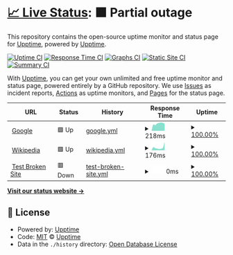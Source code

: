 # [📈 Live Status](https://demo.upptime.js.org): <!--live status--> **🟧 Partial outage**

This repository contains the open-source uptime monitor and status page for [Upptime](https://upptime.js.org), powered by [Upptime](https://github.com/upptime/upptime).

[![Uptime CI](https://github.com/jinwen/upptime/workflows/Uptime%20CI/badge.svg)](https://github.com/jinwen/upptime/actions?query=workflow%3A%22Uptime+CI%22)
[![Response Time CI](https://github.com/jinwen/upptime/workflows/Response%20Time%20CI/badge.svg)](https://github.com/jinwen/upptime/actions?query=workflow%3A%22Response+Time+CI%22)
[![Graphs CI](https://github.com/jinwen/upptime/workflows/Graphs%20CI/badge.svg)](https://github.com/jinwen/upptime/actions?query=workflow%3A%22Graphs+CI%22)
[![Static Site CI](https://github.com/jinwen/upptime/workflows/Static%20Site%20CI/badge.svg)](https://github.com/jinwen/upptime/actions?query=workflow%3A%22Static+Site+CI%22)
[![Summary CI](https://github.com/jinwen/upptime/workflows/Summary%20CI/badge.svg)](https://github.com/jinwen/upptime/actions?query=workflow%3A%22Summary+CI%22)

With [Upptime](https://upptime.js.org), you can get your own unlimited and free uptime monitor and status page, powered entirely by a GitHub repository. We use [Issues](https://github.com/upptime/upptime/issues) as incident reports, [Actions](https://github.com/jinwen/upptime/actions) as uptime monitors, and [Pages](https://demo.upptime.js.org) for the status page.

<!--start: status pages-->
<!-- This summary is generated by Upptime (https://github.com/upptime/upptime) -->
<!-- Do not edit this manually, your changes will be overwritten -->
<!-- prettier-ignore -->
| URL | Status | History | Response Time | Uptime |
| --- | ------ | ------- | ------------- | ------ |
| <img alt="" src="https://icons.duckduckgo.com/ip3/www.google.com.ico" height="13"> [Google](https://www.google.com) | 🟩 Up | [google.yml](https://github.com/jinwen/upptime/commits/HEAD/history/google.yml) | <details><summary><img alt="Response time graph" src="./graphs/google/response-time-week.png" height="20"> 218ms</summary><br><a href="https://jinwen.github.io/upptime/history/google"><img alt="Response time 218" src="https://img.shields.io/endpoint?url=https%3A%2F%2Fraw.githubusercontent.com%2Fjinwen%2Fupptime%2FHEAD%2Fapi%2Fgoogle%2Fresponse-time.json"></a><br><a href="https://jinwen.github.io/upptime/history/google"><img alt="24-hour response time 218" src="https://img.shields.io/endpoint?url=https%3A%2F%2Fraw.githubusercontent.com%2Fjinwen%2Fupptime%2FHEAD%2Fapi%2Fgoogle%2Fresponse-time-day.json"></a><br><a href="https://jinwen.github.io/upptime/history/google"><img alt="7-day response time 218" src="https://img.shields.io/endpoint?url=https%3A%2F%2Fraw.githubusercontent.com%2Fjinwen%2Fupptime%2FHEAD%2Fapi%2Fgoogle%2Fresponse-time-week.json"></a><br><a href="https://jinwen.github.io/upptime/history/google"><img alt="30-day response time 218" src="https://img.shields.io/endpoint?url=https%3A%2F%2Fraw.githubusercontent.com%2Fjinwen%2Fupptime%2FHEAD%2Fapi%2Fgoogle%2Fresponse-time-month.json"></a><br><a href="https://jinwen.github.io/upptime/history/google"><img alt="1-year response time 218" src="https://img.shields.io/endpoint?url=https%3A%2F%2Fraw.githubusercontent.com%2Fjinwen%2Fupptime%2FHEAD%2Fapi%2Fgoogle%2Fresponse-time-year.json"></a></details> | <details><summary><a href="https://jinwen.github.io/upptime/history/google">100.00%</a></summary><a href="https://jinwen.github.io/upptime/history/google"><img alt="All-time uptime 100.00%" src="https://img.shields.io/endpoint?url=https%3A%2F%2Fraw.githubusercontent.com%2Fjinwen%2Fupptime%2FHEAD%2Fapi%2Fgoogle%2Fuptime.json"></a><br><a href="https://jinwen.github.io/upptime/history/google"><img alt="24-hour uptime 100.00%" src="https://img.shields.io/endpoint?url=https%3A%2F%2Fraw.githubusercontent.com%2Fjinwen%2Fupptime%2FHEAD%2Fapi%2Fgoogle%2Fuptime-day.json"></a><br><a href="https://jinwen.github.io/upptime/history/google"><img alt="7-day uptime 100.00%" src="https://img.shields.io/endpoint?url=https%3A%2F%2Fraw.githubusercontent.com%2Fjinwen%2Fupptime%2FHEAD%2Fapi%2Fgoogle%2Fuptime-week.json"></a><br><a href="https://jinwen.github.io/upptime/history/google"><img alt="30-day uptime 100.00%" src="https://img.shields.io/endpoint?url=https%3A%2F%2Fraw.githubusercontent.com%2Fjinwen%2Fupptime%2FHEAD%2Fapi%2Fgoogle%2Fuptime-month.json"></a><br><a href="https://jinwen.github.io/upptime/history/google"><img alt="1-year uptime 100.00%" src="https://img.shields.io/endpoint?url=https%3A%2F%2Fraw.githubusercontent.com%2Fjinwen%2Fupptime%2FHEAD%2Fapi%2Fgoogle%2Fuptime-year.json"></a></details>
| <img alt="" src="https://icons.duckduckgo.com/ip3/en.wikipedia.org.ico" height="13"> [Wikipedia](https://en.wikipedia.org) | 🟩 Up | [wikipedia.yml](https://github.com/jinwen/upptime/commits/HEAD/history/wikipedia.yml) | <details><summary><img alt="Response time graph" src="./graphs/wikipedia/response-time-week.png" height="20"> 176ms</summary><br><a href="https://jinwen.github.io/upptime/history/wikipedia"><img alt="Response time 176" src="https://img.shields.io/endpoint?url=https%3A%2F%2Fraw.githubusercontent.com%2Fjinwen%2Fupptime%2FHEAD%2Fapi%2Fwikipedia%2Fresponse-time.json"></a><br><a href="https://jinwen.github.io/upptime/history/wikipedia"><img alt="24-hour response time 176" src="https://img.shields.io/endpoint?url=https%3A%2F%2Fraw.githubusercontent.com%2Fjinwen%2Fupptime%2FHEAD%2Fapi%2Fwikipedia%2Fresponse-time-day.json"></a><br><a href="https://jinwen.github.io/upptime/history/wikipedia"><img alt="7-day response time 176" src="https://img.shields.io/endpoint?url=https%3A%2F%2Fraw.githubusercontent.com%2Fjinwen%2Fupptime%2FHEAD%2Fapi%2Fwikipedia%2Fresponse-time-week.json"></a><br><a href="https://jinwen.github.io/upptime/history/wikipedia"><img alt="30-day response time 176" src="https://img.shields.io/endpoint?url=https%3A%2F%2Fraw.githubusercontent.com%2Fjinwen%2Fupptime%2FHEAD%2Fapi%2Fwikipedia%2Fresponse-time-month.json"></a><br><a href="https://jinwen.github.io/upptime/history/wikipedia"><img alt="1-year response time 176" src="https://img.shields.io/endpoint?url=https%3A%2F%2Fraw.githubusercontent.com%2Fjinwen%2Fupptime%2FHEAD%2Fapi%2Fwikipedia%2Fresponse-time-year.json"></a></details> | <details><summary><a href="https://jinwen.github.io/upptime/history/wikipedia">100.00%</a></summary><a href="https://jinwen.github.io/upptime/history/wikipedia"><img alt="All-time uptime 100.00%" src="https://img.shields.io/endpoint?url=https%3A%2F%2Fraw.githubusercontent.com%2Fjinwen%2Fupptime%2FHEAD%2Fapi%2Fwikipedia%2Fuptime.json"></a><br><a href="https://jinwen.github.io/upptime/history/wikipedia"><img alt="24-hour uptime 100.00%" src="https://img.shields.io/endpoint?url=https%3A%2F%2Fraw.githubusercontent.com%2Fjinwen%2Fupptime%2FHEAD%2Fapi%2Fwikipedia%2Fuptime-day.json"></a><br><a href="https://jinwen.github.io/upptime/history/wikipedia"><img alt="7-day uptime 100.00%" src="https://img.shields.io/endpoint?url=https%3A%2F%2Fraw.githubusercontent.com%2Fjinwen%2Fupptime%2FHEAD%2Fapi%2Fwikipedia%2Fuptime-week.json"></a><br><a href="https://jinwen.github.io/upptime/history/wikipedia"><img alt="30-day uptime 100.00%" src="https://img.shields.io/endpoint?url=https%3A%2F%2Fraw.githubusercontent.com%2Fjinwen%2Fupptime%2FHEAD%2Fapi%2Fwikipedia%2Fuptime-month.json"></a><br><a href="https://jinwen.github.io/upptime/history/wikipedia"><img alt="1-year uptime 100.00%" src="https://img.shields.io/endpoint?url=https%3A%2F%2Fraw.githubusercontent.com%2Fjinwen%2Fupptime%2FHEAD%2Fapi%2Fwikipedia%2Fuptime-year.json"></a></details>
| <img alt="" src="https://icons.duckduckgo.com/ip3/thissitedoesnotexist.koj.co.ico" height="13"> [Test Broken Site](https://thissitedoesnotexist.koj.co) | 🟥 Down | [test-broken-site.yml](https://github.com/jinwen/upptime/commits/HEAD/history/test-broken-site.yml) | <details><summary><img alt="Response time graph" src="./graphs/test-broken-site/response-time-week.png" height="20"> 0ms</summary><br><a href="https://jinwen.github.io/upptime/history/test-broken-site"><img alt="Response time 0" src="https://img.shields.io/endpoint?url=https%3A%2F%2Fraw.githubusercontent.com%2Fjinwen%2Fupptime%2FHEAD%2Fapi%2Ftest-broken-site%2Fresponse-time.json"></a><br><a href="https://jinwen.github.io/upptime/history/test-broken-site"><img alt="24-hour response time 0" src="https://img.shields.io/endpoint?url=https%3A%2F%2Fraw.githubusercontent.com%2Fjinwen%2Fupptime%2FHEAD%2Fapi%2Ftest-broken-site%2Fresponse-time-day.json"></a><br><a href="https://jinwen.github.io/upptime/history/test-broken-site"><img alt="7-day response time 0" src="https://img.shields.io/endpoint?url=https%3A%2F%2Fraw.githubusercontent.com%2Fjinwen%2Fupptime%2FHEAD%2Fapi%2Ftest-broken-site%2Fresponse-time-week.json"></a><br><a href="https://jinwen.github.io/upptime/history/test-broken-site"><img alt="30-day response time 0" src="https://img.shields.io/endpoint?url=https%3A%2F%2Fraw.githubusercontent.com%2Fjinwen%2Fupptime%2FHEAD%2Fapi%2Ftest-broken-site%2Fresponse-time-month.json"></a><br><a href="https://jinwen.github.io/upptime/history/test-broken-site"><img alt="1-year response time 0" src="https://img.shields.io/endpoint?url=https%3A%2F%2Fraw.githubusercontent.com%2Fjinwen%2Fupptime%2FHEAD%2Fapi%2Ftest-broken-site%2Fresponse-time-year.json"></a></details> | <details><summary><a href="https://jinwen.github.io/upptime/history/test-broken-site">100.00%</a></summary><a href="https://jinwen.github.io/upptime/history/test-broken-site"><img alt="All-time uptime 100.00%" src="https://img.shields.io/endpoint?url=https%3A%2F%2Fraw.githubusercontent.com%2Fjinwen%2Fupptime%2FHEAD%2Fapi%2Ftest-broken-site%2Fuptime.json"></a><br><a href="https://jinwen.github.io/upptime/history/test-broken-site"><img alt="24-hour uptime 100.00%" src="https://img.shields.io/endpoint?url=https%3A%2F%2Fraw.githubusercontent.com%2Fjinwen%2Fupptime%2FHEAD%2Fapi%2Ftest-broken-site%2Fuptime-day.json"></a><br><a href="https://jinwen.github.io/upptime/history/test-broken-site"><img alt="7-day uptime 100.00%" src="https://img.shields.io/endpoint?url=https%3A%2F%2Fraw.githubusercontent.com%2Fjinwen%2Fupptime%2FHEAD%2Fapi%2Ftest-broken-site%2Fuptime-week.json"></a><br><a href="https://jinwen.github.io/upptime/history/test-broken-site"><img alt="30-day uptime 100.00%" src="https://img.shields.io/endpoint?url=https%3A%2F%2Fraw.githubusercontent.com%2Fjinwen%2Fupptime%2FHEAD%2Fapi%2Ftest-broken-site%2Fuptime-month.json"></a><br><a href="https://jinwen.github.io/upptime/history/test-broken-site"><img alt="1-year uptime 100.00%" src="https://img.shields.io/endpoint?url=https%3A%2F%2Fraw.githubusercontent.com%2Fjinwen%2Fupptime%2FHEAD%2Fapi%2Ftest-broken-site%2Fuptime-year.json"></a></details>

<!--end: status pages-->

[**Visit our status website →**](https://demo.upptime.js.org)

## 📄 License

- Powered by: [Upptime](https://github.com/upptime/upptime)
- Code: [MIT](./LICENSE) © [Upptime](https://upptime.js.org)
- Data in the `./history` directory: [Open Database License](https://opendatacommons.org/licenses/odbl/1-0/)
